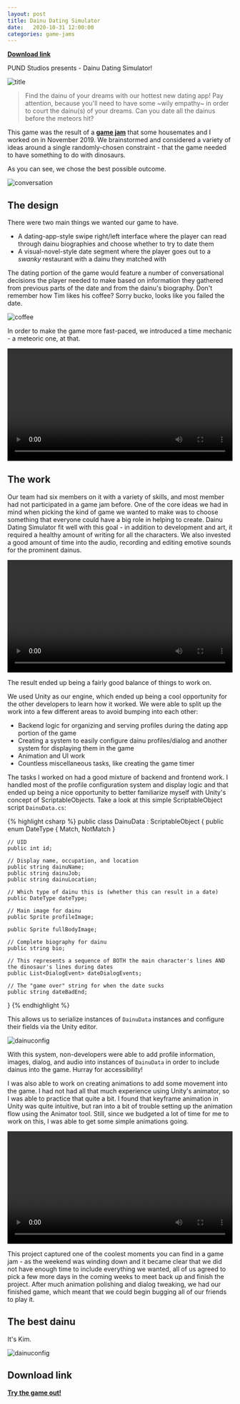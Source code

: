 ```yaml
---
layout: post
title: Dainu Dating Simulator
date:   2020-10-31 12:00:00
categories: game-jams
---
```


[**Download link**](https://drive.google.com/file/d/10j7YWKGPpwNfXBRJPUA0m_shptktaWvN/view?usp=sharing)

PUND Studios presents - Dainu Dating Simulator!

![title](/static/img/DainuDatingSim/title.png)

<blockquote>
Find the dainu of your dreams with our hottest new dating app! Pay attention, because you'll need to have some ~wily empathy~ in order to court the dainu(s) of your dreams. Can you date all the dainus before the meteors hit?
</blockquote>

This game was the result of a [**game jam**](https://en.wikipedia.org/wiki/Game_jam) that some housemates and I worked on in November 2019. We brainstormed and considered a variety of ideas around a single randomly-chosen constraint - that the game needed to have something to do with dinosaurs. 

As you can see, we chose the best possible outcome. 

![conversation](/static/img/DainuDatingSim/tracyConversation.png)

## The design

There were two main things we wanted our game to have. 
<ul>
<li>A dating-app-style swipe right/left interface where the player can read through dainu biographies and choose whether to try to date them</li>
<li>A visual-novel-style date segment where the player goes out to a <em>swanky</em> restaurant with a dainu they matched with</li>
</ul>

The dating portion of the game would feature a number of conversational decisions the player needed to make based on information they gathered from previous parts of the date and from the dainu's biography. Don't remember how Tim likes his coffee? Sorry bucko, looks like you failed the date. 

![coffee](/static/img/DainuDatingSim/theodoreCoffee.png)

In order to make the game more fast-paced, we introduced a time mechanic - a meteoric one, at that. 

<video class="center-block" width="100%" height="auto" controls="controls">
  <source src="/static/img/DainuDatingSim/timer.mp4" type="video/mp4">
</video>

## The work

Our team had six members on it with a variety of skills, and most member had not participated in a game jam before. One of the core ideas we had in mind when picking the kind of game we wanted to make was to choose something that everyone could have a big role in helping to create. Dainu Dating Simulator fit well with this goal - in addition to development and art, it required a healthy amount of writing for all the characters. We also invested a good amount of time into the audio, recording and editing emotive sounds for the prominent dainus.  

<video class="center-block" width="100%" height="auto" controls="controls">
  <source src="/static/img/DainuDatingSim/reaction.mp4" type="video/mp4">
</video>

The result ended up being a fairly good balance of things to work on. 

We used Unity as our engine, which ended up being a cool opportunity for the other developers to learn how it worked. We were able to split up the work into a few different areas to avoid bumping into each other:
<ul>
<li>Backend logic for organizing and serving profiles during the dating app portion of the game</li>
<li>Creating a system to easily configure dainu profiles/dialog and another system for displaying them in the game</li>
<li>Animation and UI work</li>
<li>Countless miscellaneous tasks, like creating the game timer</li>
</ul>

The tasks I worked on had a good mixture of backend and frontend work. I handled most of the profile configuration system and display logic and that ended up being a nice opportunity to better familiarize myself with Unity's concept of ScriptableObjects. Take a look at this simple ScriptableObject script `DainuData.cs`: 

{% highlight csharp %}
public class DainuData : ScriptableObject {
    public enum DateType {
        Match, 
        NotMatch
    }

    // UID
    public int id;

    // Display name, occupation, and location
    public string dainuName;
    public string dainuJob;
    public string dainuLocation;

    // Which type of dainu this is (whether this can result in a date)
    public DateType dateType;

    // Main image for dainu
    public Sprite profileImage;

    public Sprite fullBodyImage;

    // Complete biography for dainu
    public string bio;

    // This represents a sequence of BOTH the main character's lines AND the dinosaur's lines during dates
    public List<DialogEvent> dateDialogEvents;

    // The "game over" string for when the date sucks
    public string dateBadEnd;
}
{% endhighlight %}

This allows us to serialize instances of `DainuData` instances and configure their fields via the Unity editor. 

![dainuconfig](/static/img/DainuDatingSim/dainuConfig.png)

With this system, non-developers were able to add profile information, images, dialog, and audio into instances of `DainuData` in order to include dainus into the game. Hurray for accessibility! 

I was also able to work on creating animations to add some movement into the game. I had not had all that much experience using Unity's animator, so I was able to practice that quite a bit. I found that keyframe animation in Unity was quite intuitive, but ran into a bit of trouble setting up the animation flow using the Animator tool. Still, since we budgeted a lot of time for me to work on this, I was able to get some simple animations going. 

<video class="center-block" width="100%" height="auto" controls="controls">
  <source src="/static/img/DainuDatingSim/animations.mp4" type="video/mp4">
</video>


This project captured one of the coolest moments you can find in a game jam - as the weekend was winding down and it became clear that we did not have enough time to include everything we wanted, all of us agreed to pick a few more days in the coming weeks to meet back up and finish the project. After much animation polishing and dialog tweaking, we had our finished game, which meant that we could begin bugging all of our friends to play it. 

## The best dainu

It's Kim.

![dainuconfig](/static/img/DainuDatingSim/kimConversation.png)

## Download link

[**Try the game out!**](https://drive.google.com/file/d/10j7YWKGPpwNfXBRJPUA0m_shptktaWvN/view?usp=sharing) 